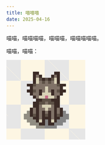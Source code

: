 ```yaml
---
title: 喵喵喵
date: 2025-04-16
---
```


喵喵，喵喵喵喵，喵喵喵，喵喵喵喵喵。

喵喵，喵喵：

![meow](5db9bfd8716061a009448431b9aad1b0.png)
